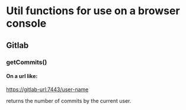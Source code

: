 # Util functions for use on a browser console

## Gitlab
### getCommits()

#### On a url like: 
[https://gitlab-url:7443/user-name
](https://)

returns the number of commits by the current user.

